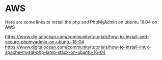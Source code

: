 # AWS
Here are some links to install the php and PhpMyAdmin on ubuntu 16.04 on AWS

https://www.digitalocean.com/community/tutorials/how-to-install-and-secure-phpmyadmin-on-ubuntu-16-04
https://www.digitalocean.com/community/tutorials/how-to-install-linux-apache-mysql-php-lamp-stack-on-ubuntu-16-04
